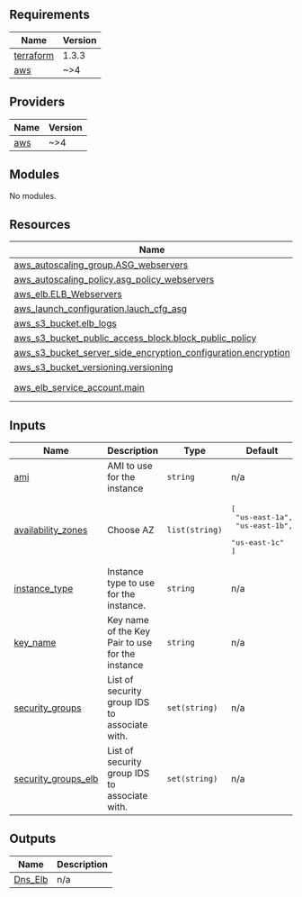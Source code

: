 <!-- BEGINNING OF PRE-COMMIT-TERRAFORM DOCS HOOK -->
## Requirements

| Name | Version |
|------|---------|
| <a name="requirement_terraform"></a> [terraform](#requirement\_terraform) | 1.3.3 |
| <a name="requirement_aws"></a> [aws](#requirement\_aws) | ~>4 |

## Providers

| Name | Version |
|------|---------|
| <a name="provider_aws"></a> [aws](#provider\_aws) | ~>4 |

## Modules

No modules.

## Resources

| Name | Type |
|------|------|
| [aws_autoscaling_group.ASG_webservers](https://registry.terraform.io/providers/hashicorp/aws/latest/docs/resources/autoscaling_group) | resource |
| [aws_autoscaling_policy.asg_policy_webservers](https://registry.terraform.io/providers/hashicorp/aws/latest/docs/resources/autoscaling_policy) | resource |
| [aws_elb.ELB_Webservers](https://registry.terraform.io/providers/hashicorp/aws/latest/docs/resources/elb) | resource |
| [aws_launch_configuration.lauch_cfg_asg](https://registry.terraform.io/providers/hashicorp/aws/latest/docs/resources/launch_configuration) | resource |
| [aws_s3_bucket.elb_logs](https://registry.terraform.io/providers/hashicorp/aws/latest/docs/resources/s3_bucket) | resource |
| [aws_s3_bucket_public_access_block.block_public_policy](https://registry.terraform.io/providers/hashicorp/aws/latest/docs/resources/s3_bucket_public_access_block) | resource |
| [aws_s3_bucket_server_side_encryption_configuration.encryption](https://registry.terraform.io/providers/hashicorp/aws/latest/docs/resources/s3_bucket_server_side_encryption_configuration) | resource |
| [aws_s3_bucket_versioning.versioning](https://registry.terraform.io/providers/hashicorp/aws/latest/docs/resources/s3_bucket_versioning) | resource |
| [aws_elb_service_account.main](https://registry.terraform.io/providers/hashicorp/aws/latest/docs/data-sources/elb_service_account) | data source |

## Inputs

| Name | Description | Type | Default | Required |
|------|-------------|------|---------|:--------:|
| <a name="input_ami"></a> [ami](#input\_ami) | AMI to use for the instance | `string` | n/a | yes |
| <a name="input_availability_zones"></a> [availability\_zones](#input\_availability\_zones) | Choose AZ | `list(string)` | <pre>[<br>  "us-east-1a",<br>  "us-east-1b",<br>  "us-east-1c"<br>]</pre> | no |
| <a name="input_instance_type"></a> [instance\_type](#input\_instance\_type) | Instance type to use for the instance. | `string` | n/a | yes |
| <a name="input_key_name"></a> [key\_name](#input\_key\_name) | Key name of the Key Pair to use for the instance | `string` | n/a | yes |
| <a name="input_security_groups"></a> [security\_groups](#input\_security\_groups) | List of security group IDS to associate with. | `set(string)` | n/a | yes |
| <a name="input_security_groups_elb"></a> [security\_groups\_elb](#input\_security\_groups\_elb) | List of security group IDS to associate with. | `set(string)` | n/a | yes |

## Outputs

| Name | Description |
|------|-------------|
| <a name="output_Dns_Elb"></a> [Dns\_Elb](#output\_Dns\_Elb) | n/a |
<!-- END OF PRE-COMMIT-TERRAFORM DOCS HOOK -->
